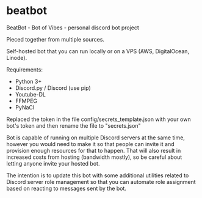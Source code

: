 # beatbot
BeatBot - Bot of Vibes - personal discord bot project

Pieced together from multiple sources.

Self-hosted bot that you can run locally or on a VPS (AWS, DigitalOcean, Linode).

Requirements:
  * Python 3+
  * Discord.py / Discord (use pip)
  * Youtube-DL
  * FFMPEG
  * PyNaCl

Replaced the token in the file config/secrets_template.json with your own bot's token and then rename the file to "secrets.json"

Bot is capable of running on multiple Discord servers at the same time, however you would need to make it so that people can invite it and provision enough resources for that to happen. That will also result in increased costs from hosting (bandwidth mostly), so be careful about letting anyone invite your hosted bot.

The intention is to update this bot with some additional utilities related to Discord server role management so that you can automate role assignment based on reacting to messages sent by the bot.
